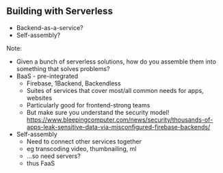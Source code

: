 ## Building with Serverless

- Backend-as-a-service?
- Self-assembly?

Note:
 - Given a bunch of serverless solutions, how do you assemble them into something that solves problems?
 - BaaS - pre-integrated
   - Firebase, 1Backend, Backendless
   - Suites of services that cover most/all common needs for apps, websites
   - Particularly good for frontend-strong teams
   - But make sure you understand the security model! https://www.bleepingcomputer.com/news/security/thousands-of-apps-leak-sensitive-data-via-misconfigured-firebase-backends/
 - Self-assembly
   - Need to connect other services together
   - eg transcoding video, thumbnailing, ml
   - ...so need servers?
   - thus FaaS
